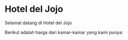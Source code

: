 # Hotel del Jojo
Selamat datang di Hotel del Jojo

Berikut adalah harga dari kamar-kamar yang kami punya:
